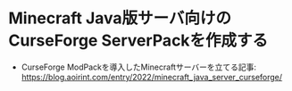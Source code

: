 # Minecraft Java版サーバ向けのCurseForge ServerPackを作成する

- CurseForge ModPackを導入したMinecraftサーバーを立てる記事: <https://blog.aoirint.com/entry/2022/minecraft_java_server_curseforge/>

